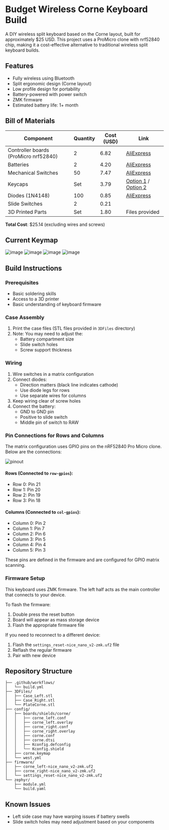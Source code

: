 # Budget Wireless Corne Keyboard Build

A DIY wireless split keyboard based on the Corne layout, built for approximately $25 USD. This project uses a ProMicro clone with nrf52840 chip, making it a cost-effective alternative to traditional wireless split keyboard builds.

## Features
- Fully wireless using Bluetooth
- Split ergonomic design (Corne layout)
- Low profile design for portability
- Battery-powered with power switch
- ZMK firmware
- Estimated battery life: 1+ month

## Bill of Materials

| Component | Quantity | Cost (USD) | Link |
|-----------|----------|------------|------|
| Controller boards (ProMicro nrf52840) | 2 | 6.82 | [AliExpress](https://a.aliexpress.com/_EIV3vwY) |
| Batteries | 2 | 4.20 | [AliExpress](https://a.aliexpress.com/_Eynt9TK) |
| Mechanical Switches | 50 | 7.47 | [AliExpress](https://a.aliexpress.com/_EGhMxEC) |
| Keycaps | Set | 3.79 | [Option 1](https://a.aliexpress.com/_EzQyNtA) / [Option 2](https://a.aliexpress.com/_EH8mNqs) |
| Diodes (1N4148) | 100 | 0.85 | [AliExpress](https://a.aliexpress.com/_EwZoG2G) |
| Slide Switches | 2 | 0.21 | |
| 3D Printed Parts | Set | 1.80 | Files provided |

**Total Cost**: $25.14 (excluding wires and screws)

## Current Keymap

![image](https://github.com/user-attachments/assets/96039663-1ede-4a01-be3a-a1daa0da8472)
![image](https://github.com/user-attachments/assets/7ec8072f-ca7e-4d3a-8943-ca7e2f394be9)
![image](https://github.com/user-attachments/assets/b48ad294-f247-442a-b9d0-7098582b5f7c)
![image](https://github.com/user-attachments/assets/e8536295-87af-416e-894e-e209080a7dc1)

## Build Instructions

### Prerequisites
- Basic soldering skills
- Access to a 3D printer
- Basic understanding of keyboard firmware

### Case Assembly
1. Print the case files (STL files provided in `3DFiles` directory)
2. Note: You may need to adjust the:
   - Battery compartment size
   - Slide switch holes
   - Screw support thickness

### Wiring
1. Wire switches in a matrix configuration
2. Connect diodes:
   - Direction matters (black line indicates cathode)
   - Use diode legs for rows
   - Use separate wires for columns
3. Keep wiring clear of screw holes
4. Connect the battery:
   - GND to GND pin
   - Positive to slide switch
   - Middle pin of switch to RAW

### Pin Connections for Rows and Columns
The matrix configuration uses GPIO pins on the nRF52840 Pro Micro clone. Below are the connections:

![pinout](https://github.com/user-attachments/assets/ae1bf9eb-8071-4a8f-8cac-c95a39f61f9e)

#### Rows (Connected to `row-gpios`):
- Row 0: Pin 21
- Row 1: Pin 20
- Row 2: Pin 19
- Row 3: Pin 18

#### Columns (Connected to `col-gpios`):
- Column 0: Pin 2
- Column 1: Pin 7
- Column 2: Pin 6
- Column 3: Pin 5
- Column 4: Pin 4
- Column 5: Pin 3

These pins are defined in the firmware and are configured for GPIO matrix scanning.

### Firmware Setup
This keyboard uses ZMK firmware. The left half acts as the main controller that connects to your device.

To flash the firmware:
1. Double press the reset button
2. Board will appear as mass storage device
3. Flash the appropriate firmware file

If you need to reconnect to a different device:
1. Flash the `settings_reset-nice_nano_v2-zmk.uf2` file
2. Reflash the regular firmware
3. Pair with new device

## Repository Structure
```
├── .github/workflows/
│   └── build.yml
├── 3DFiles/
│   ├── Case_Left.stl
│   ├── Case_Right.stl
│   └── PlateCorne.stl
├── config/
│   ├── boards/shields/corne/
│   │   ├── corne_left.conf
│   │   ├── corne_left.overlay
│   │   ├── corne_right.conf
│   │   ├── corne_right.overlay
│   │   ├── corne.conf
│   │   ├── corne.dtsi
│   │   ├── Kconfig.defconfig
│   │   └── Kconfig.shield
│   ├── corne.keymap
│   └── west.yml
├── firmware/
│   ├── corne_left-nice_nano_v2-zmk.uf2
│   ├── corne_right-nice_nano_v2-zmk.uf2
│   └── settings_reset-nice_nano_v2-zmk.uf2
└── zephyr/
    ├── module.yml
    └── build.yaml
```

## Known Issues
- Left side case may have warping issues if battery swells
- Slide switch holes may need adjustment based on your components

